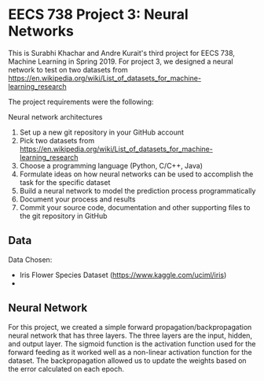 # EECS 738 Project 3: Neural Networks

This is Surabhi Khachar and Andre Kurait's third project for EECS 738, Machine Learning in Spring 2019. For project 3, we designed a neural network to test on two datasets from https://en.wikipedia.org/wiki/List_of_datasets_for_machine-learning_research

The project requirements were the following:

Neural network architectures
1. Set up a new git repository in your GitHub account
2. Pick two datasets from
https://en.wikipedia.org/wiki/List_of_datasets_for_machine-learning_research
3. Choose a programming language (Python, C/C++, Java)
4. Formulate ideas on how neural networks can be used to
accomplish the task for the specific dataset
5. Build a neural network to model the prediction process
programmatically
6. Document your process and results
7. Commit your source code, documentation and other
supporting files to the git repository in GitHub

## Data
Data Chosen:
- Iris Flower Species Dataset (https://www.kaggle.com/uciml/iris) 
-

## Neural Network
For this project, we created a simple forward propagation/backpropagation neural network that has three layers. The three layers are the input, hidden, and output layer. The sigmoid function is the activation function used for the forward feeding as it worked well as a non-linear activation function for the dataset. The backpropagation allowed us to update the weights based on the error calculated on each epoch. 
